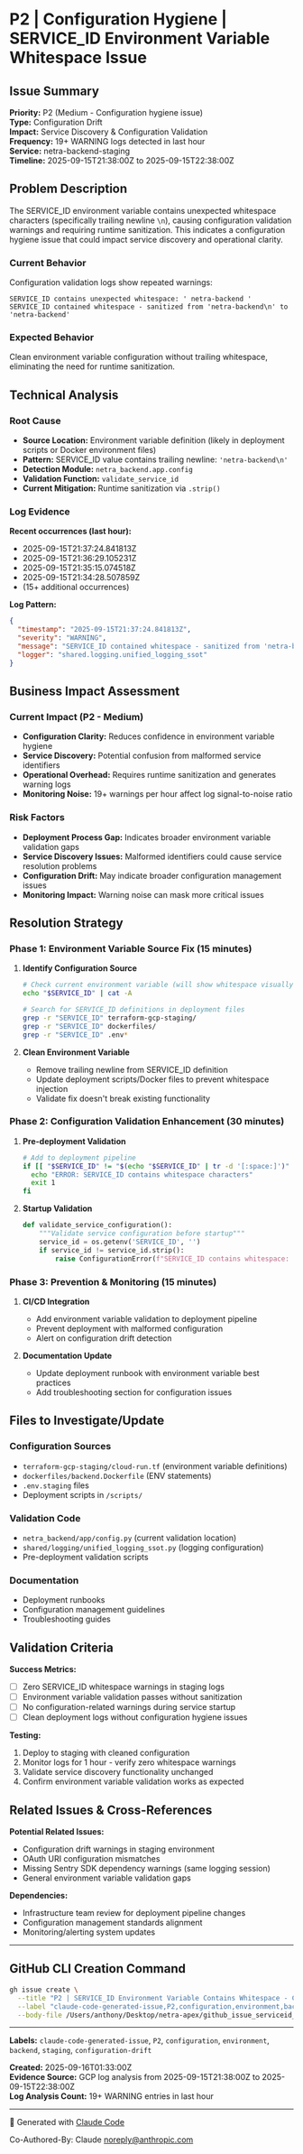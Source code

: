 # P2 | Configuration Hygiene | SERVICE_ID Environment Variable Whitespace Issue

## Issue Summary

**Priority:** P2 (Medium - Configuration hygiene issue)  
**Type:** Configuration Drift  
**Impact:** Service Discovery & Configuration Validation  
**Frequency:** 19+ WARNING logs detected in last hour  
**Service:** netra-backend-staging  
**Timeline:** 2025-09-15T21:38:00Z to 2025-09-15T22:38:00Z  

## Problem Description

The SERVICE_ID environment variable contains unexpected whitespace characters (specifically trailing newline `\n`), causing configuration validation warnings and requiring runtime sanitization. This indicates a configuration hygiene issue that could impact service discovery and operational clarity.

### Current Behavior
Configuration validation logs show repeated warnings:
```
SERVICE_ID contains unexpected whitespace: ' netra-backend '
SERVICE_ID contained whitespace - sanitized from 'netra-backend\n' to 'netra-backend'
```

### Expected Behavior
Clean environment variable configuration without trailing whitespace, eliminating the need for runtime sanitization.

## Technical Analysis

### Root Cause
- **Source Location:** Environment variable definition (likely in deployment scripts or Docker environment files)
- **Pattern:** SERVICE_ID value contains trailing newline: `'netra-backend\n'`
- **Detection Module:** `netra_backend.app.config`
- **Validation Function:** `validate_service_id`
- **Current Mitigation:** Runtime sanitization via `.strip()`

### Log Evidence
**Recent occurrences (last hour):**
- 2025-09-15T21:37:24.841813Z
- 2025-09-15T21:36:29.105231Z  
- 2025-09-15T21:35:15.074518Z
- 2025-09-15T21:34:28.507859Z
- (15+ additional occurrences)

**Log Pattern:**
```json
{
  "timestamp": "2025-09-15T21:37:24.841813Z",
  "severity": "WARNING", 
  "message": "SERVICE_ID contained whitespace - sanitized from 'netra-backend\\n' to 'netra-backend'",
  "logger": "shared.logging.unified_logging_ssot"
}
```

## Business Impact Assessment

### Current Impact (P2 - Medium)
- **Configuration Clarity:** Reduces confidence in environment variable hygiene
- **Service Discovery:** Potential confusion from malformed service identifiers
- **Operational Overhead:** Requires runtime sanitization and generates warning logs
- **Monitoring Noise:** 19+ warnings per hour affect log signal-to-noise ratio

### Risk Factors
- **Deployment Process Gap:** Indicates broader environment variable validation gaps
- **Service Discovery Issues:** Malformed identifiers could cause service resolution problems
- **Configuration Drift:** May indicate broader configuration management issues
- **Monitoring Impact:** Warning noise can mask more critical issues

## Resolution Strategy

### Phase 1: Environment Variable Source Fix (15 minutes)
1. **Identify Configuration Source**
   ```bash
   # Check current environment variable (will show whitespace visually)
   echo "$SERVICE_ID" | cat -A
   
   # Search for SERVICE_ID definitions in deployment files
   grep -r "SERVICE_ID" terraform-gcp-staging/
   grep -r "SERVICE_ID" dockerfiles/
   grep -r "SERVICE_ID" .env*
   ```

2. **Clean Environment Variable**
   - Remove trailing newline from SERVICE_ID definition
   - Update deployment scripts/Docker files to prevent whitespace injection
   - Validate fix doesn't break existing functionality

### Phase 2: Configuration Validation Enhancement (30 minutes)
1. **Pre-deployment Validation**
   ```bash
   # Add to deployment pipeline
   if [[ "$SERVICE_ID" != "$(echo "$SERVICE_ID" | tr -d '[:space:]')" ]]; then
     echo "ERROR: SERVICE_ID contains whitespace characters"
     exit 1
   fi
   ```

2. **Startup Validation**
   ```python
   def validate_service_configuration():
       """Validate service configuration before startup"""
       service_id = os.getenv('SERVICE_ID', '')
       if service_id != service_id.strip():
           raise ConfigurationError(f"SERVICE_ID contains whitespace: '{service_id}'")
   ```

### Phase 3: Prevention & Monitoring (15 minutes)
1. **CI/CD Integration**
   - Add environment variable validation to deployment pipeline
   - Prevent deployment with malformed configuration
   - Alert on configuration drift detection

2. **Documentation Update**
   - Update deployment runbook with environment variable best practices
   - Add troubleshooting section for configuration issues

## Files to Investigate/Update

### Configuration Sources
- `terraform-gcp-staging/cloud-run.tf` (environment variable definitions)
- `dockerfiles/backend.Dockerfile` (ENV statements)
- `.env.staging` files
- Deployment scripts in `/scripts/`

### Validation Code
- `netra_backend/app/config.py` (current validation location)
- `shared/logging/unified_logging_ssot.py` (logging configuration)
- Pre-deployment validation scripts

### Documentation
- Deployment runbooks
- Configuration management guidelines
- Troubleshooting guides

## Validation Criteria

**Success Metrics:**
- [ ] Zero SERVICE_ID whitespace warnings in staging logs
- [ ] Environment variable validation passes without sanitization
- [ ] No configuration-related warnings during service startup
- [ ] Clean deployment logs without configuration hygiene issues

**Testing:**
1. Deploy to staging with cleaned configuration
2. Monitor logs for 1 hour - verify zero whitespace warnings
3. Validate service discovery functionality unchanged
4. Confirm environment variable validation works as expected

## Related Issues & Cross-References

**Potential Related Issues:**
- Configuration drift warnings in staging environment
- OAuth URI configuration mismatches
- Missing Sentry SDK dependency warnings (same logging session)
- General environment variable validation gaps

**Dependencies:**
- Infrastructure team review for deployment pipeline changes
- Configuration management standards alignment
- Monitoring/alerting system updates

---

## GitHub CLI Creation Command

```bash
gh issue create \
  --title "P2 | SERVICE_ID Environment Variable Contains Whitespace - Configuration Hygiene Issue" \
  --label "claude-code-generated-issue,P2,configuration,environment,backend,staging,configuration-drift" \
  --body-file /Users/anthony/Desktop/netra-apex/github_issue_serviceid_whitespace_p2_20250916.md
```

---

**Labels:** `claude-code-generated-issue`, `P2`, `configuration`, `environment`, `backend`, `staging`, `configuration-drift`

**Created:** 2025-09-16T01:33:00Z  
**Evidence Source:** GCP log analysis from 2025-09-15T21:38:00Z to 2025-09-15T22:38:00Z  
**Log Analysis Count:** 19+ WARNING entries in last hour  

---

🤖 Generated with [Claude Code](https://claude.ai/code)

Co-Authored-By: Claude <noreply@anthropic.com>